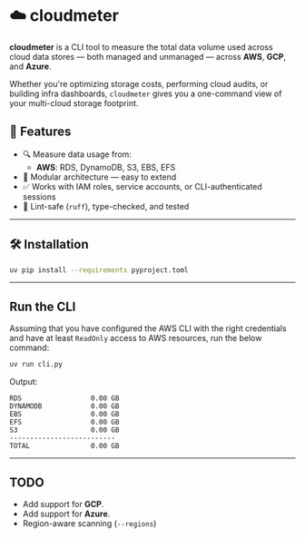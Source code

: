 # ☁️ cloudmeter

**cloudmeter** is a CLI tool to measure the total data volume used across cloud data stores — both managed and unmanaged — across **AWS**, **GCP**, and **Azure**.

Whether you're optimizing storage costs, performing cloud audits, or building infra dashboards, `cloudmeter` gives you a one-command view of your multi-cloud storage footprint.

## 🚀 Features

- 🔍 Measure data usage from:
  - **AWS**: RDS, DynamoDB, S3, EBS, EFS
- 🧩 Modular architecture — easy to extend
- ✅ Works with IAM roles, service accounts, or CLI-authenticated sessions
- 🧪 Lint-safe (`ruff`), type-checked, and tested

---

## 🛠️ Installation

```bash
uv pip install --requirements pyproject.toml
```
---

## Run the CLI

Assuming that you have configured the AWS CLI  with the right credentials and have at least `ReadOnly` access
to AWS resources, run the below command:

```bash
uv run cli.py
```

Output:
```
RDS                 0.00 GB
DYNAMODB            0.00 GB
EBS                 0.00 GB
EFS                 0.00 GB
S3                  0.00 GB
--------------------------
TOTAL               0.00 GB
```


---

## TODO

- Add support for **GCP**.
- Add support for **Azure**.
- Region-aware scanning (`--regions`)
